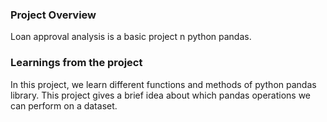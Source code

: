 ### Project Overview

 Loan approval analysis is a basic project n python pandas.


### Learnings from the project

 In this project, we learn different functions and methods of python pandas library. This project gives a brief idea about which pandas operations we can perform on a dataset.


